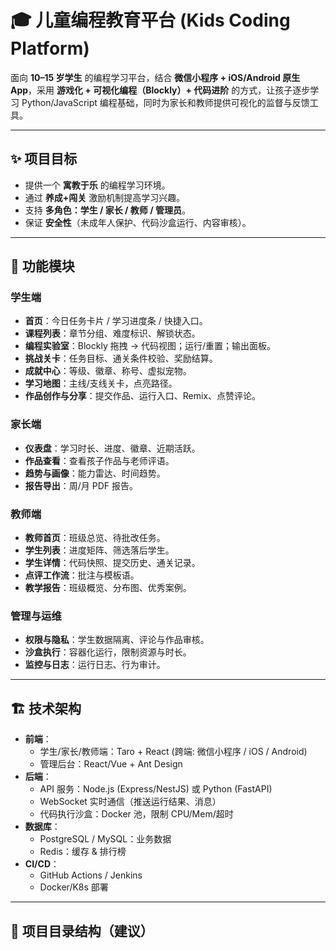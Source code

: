  # 🎓 儿童编程教育平台 (Kids Coding Platform)

面向 **10–15 岁学生** 的编程学习平台，结合 **微信小程序 + iOS/Android 原生 App**，采用 **游戏化 + 可视化编程（Blockly）+ 代码进阶** 的方式，让孩子逐步学习 Python/JavaScript 编程基础，同时为家长和教师提供可视化的监督与反馈工具。

---

## ✨ 项目目标
- 提供一个 **寓教于乐** 的编程学习环境。
- 通过 **养成+闯关** 激励机制提高学习兴趣。
- 支持 **多角色：学生 / 家长 / 教师 / 管理员**。
- 保证 **安全性**（未成年人保护、代码沙盒运行、内容审核）。

---

## 📌 功能模块

### 学生端
- **首页**：今日任务卡片 / 学习进度条 / 快捷入口。
- **课程列表**：章节分组、难度标识、解锁状态。
- **编程实验室**：Blockly 拖拽 → 代码视图；运行/重置；输出面板。
- **挑战关卡**：任务目标、通关条件校验、奖励结算。
- **成就中心**：等级、徽章、称号、虚拟宠物。
- **学习地图**：主线/支线关卡，点亮路径。
- **作品创作与分享**：提交作品、运行入口、Remix、点赞评论。

### 家长端
- **仪表盘**：学习时长、进度、徽章、近期活跃。
- **作品查看**：查看孩子作品与老师评语。
- **趋势与画像**：能力雷达、时间趋势。
- **报告导出**：周/月 PDF 报告。

### 教师端
- **教师首页**：班级总览、待批改任务。
- **学生列表**：进度矩阵、筛选落后学生。
- **学生详情**：代码快照、提交历史、通关记录。
- **点评工作流**：批注与模板语。
- **教学报告**：班级概览、分布图、优秀案例。

### 管理与运维
- **权限与隐私**：学生数据隔离、评论与作品审核。
- **沙盒执行**：容器化运行，限制资源与时长。
- **监控与日志**：运行日志、行为审计。

---

## 🏗 技术架构

- **前端**：
  - 学生/家长/教师端：Taro + React (跨端: 微信小程序 / iOS / Android)
  - 管理后台：React/Vue + Ant Design
- **后端**：
  - API 服务：Node.js (Express/NestJS) 或 Python (FastAPI)
  - WebSocket 实时通信（推送运行结果、消息）
  - 代码执行沙盒：Docker 池，限制 CPU/Mem/超时
- **数据库**：
  - PostgreSQL / MySQL：业务数据
  - Redis：缓存 & 排行榜
- **CI/CD**：
  - GitHub Actions / Jenkins
  - Docker/K8s 部署

---

## 📂 项目目录结构（建议）

